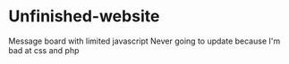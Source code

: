 # Unfinished-website
Message board with limited javascript
Never going to update because I'm bad at css and php
